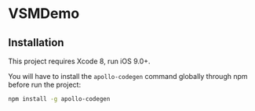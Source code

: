 # VSMDemo


## Installation

This project requires Xcode 8, run iOS 9.0+.    

You will have to install the `apollo-codegen` command globally through npm before run the project:

```sh
npm install -g apollo-codegen
```

